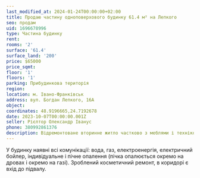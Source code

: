 ```yaml
---
last_modified_at: 2024-01-24T00:00:00+02:00
title: Продаю частину одноповерхового будинку 61.4 м² на Лепкого
seo: продам
uid: 1696678996
type: Частина будинку
rent:
rooms: '2'
surface: '61.4'
surface_land: '200'
price: $65000
price_sqmt:
floor: '1'
floors: '1'
parking: Прибудинкова територія
region:
location: м. Івано-Франківськ
address: вул. Богдан Лепкого, 16А
object:
coordinates: 48.9196665,24.7192678
date: 2023-10-07T00:00:00.001Z
seller: Рієлтор Олександр Іванус
phone: 380992861376
description: Відремонтоване вторинне житло частково з меблями і технікою придатне для проживання, земельна дилянка не приватизована
---
```


У будинку наявні всі комунікації: вода, газ, електроенергія, електричний бойлер, індивідуальне і пічне опалення (пічка опалюється окремо на дровах і окремо на газі). Зроблений косметичний ремонт, в коридорі є вхід до підвалу.
